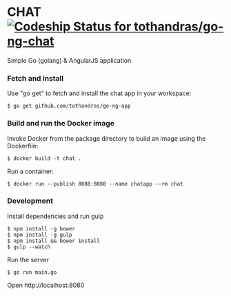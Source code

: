 CHAT [![Codeship Status for tothandras/go-ng-chat](https://codeship.com/projects/893627f0-9dc5-0132-46b9-6e77ea26735b/status?branch=master)](https://codeship.com/projects/64613)
==

Simple Go (golang) & AngularJS application

### Fetch and install
Use "go get" to fetch and install the chat app in your workspace:

`$ go get github.com/tothandras/go-ng-app`

### Build and run the Docker image

Invoke Docker from the package directory to build an image using the Dockerfile:

`$ docker build -t chat .`

Run a container:

`$ docker run --publish 8080:8080 --name chatapp --rm chat`

### Development

Install dependencies and run gulp
```
$ npm install -g bower
$ npm install -g gulp
$ npm install && bower install
$ gulp --watch
```

Run the server

`$ go run main.go`

Open http://localhost:8080
